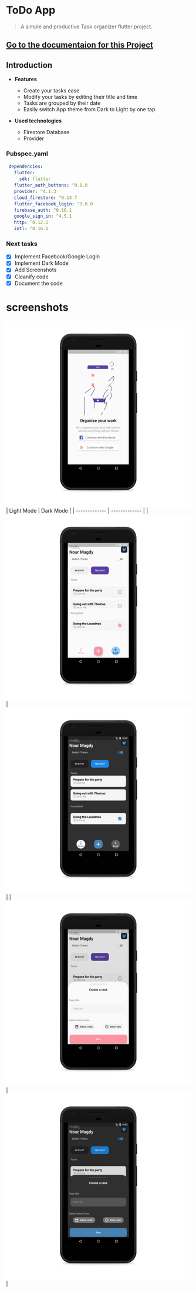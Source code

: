 # ToDo App

>A simple and productive Task organizer flutter project.
## **[Go to the documentaion for this Project](DOCS.md)**
## Introduction 

* **Features**
  * Create your tasks ease
  * Modify your tasks by editing their title and time
  * Tasks are grouped by their date
  * Easily switch App theme from Dark to Light by one tap

* **Used technologies**
  * Firestore Database
  * Provider

### Pubspec.yaml
   ```YAML
    dependencies:
      flutter:
        sdk: flutter
      flutter_auth_buttons: ^0.8.0
      provider: ^4.1.3
      cloud_firestore: ^0.13.7
      flutter_facebook_login: ^3.0.0
      firebase_auth: ^0.16.1
      google_sign_in: ^4.5.1
      http: ^0.12.1
      intl: ^0.16.1
   ```
### Next tasks  
- [x] Implement Facebook/Google Login
- [x] Implement Dark Mode
- [x] Add Screenshots
- [x] Cleanify code
- [x] Document the code
# screenshots
![Alt text](screenshots/1.png?raw=true)
| Light Mode  | Dark Mode |
| ------------- | ------------- |
| ![Alt text](screenshots/2.png?raw=true) | ![Alt text](screenshots/4.png?raw=true)  |
| ![Alt text](screenshots/3.png?raw=true) | ![Alt text](screenshots/5.png?raw=true)  |
